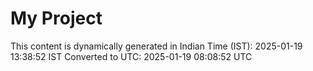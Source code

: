 # My Project

This content is dynamically generated in Indian Time (IST): 2025-01-19 13:38:52 IST
Converted to UTC: 2025-01-19 08:08:52 UTC
